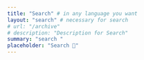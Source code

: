 ```yaml
---
title: "Search" # in any language you want
layout: "search" # necessary for search
# url: "/archive"
# description: "Description for Search"
summary: "search "
placeholder: "Search 🐾"
---
```


